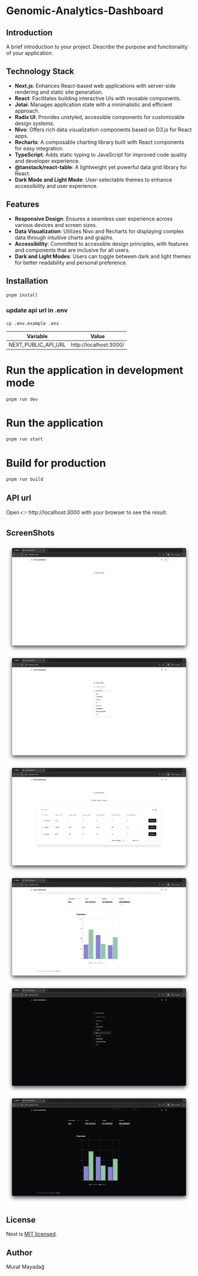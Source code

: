 # Genomic-Analytics-Dashboard

## Introduction

A brief introduction to your project. Describe the purpose and functionality of your application.

## Technology Stack

- **Next.js**: Enhances React-based web applications with server-side rendering and static site generation.
- **React**: Facilitates building interactive UIs with reusable components.
- **Jotai**: Manages application state with a minimalistic and efficient approach.
- **Radix UI**: Provides unstyled, accessible components for customizable design systems.
- **Nivo**: Offers rich data visualization components based on D3.js for React apps.
- **Recharts**: A composable charting library built with React components for easy integration.
- **TypeScript**: Adds static typing to JavaScript for improved code quality and developer experience.
- **@tanstack/react-table**: A lightweight yet powerful data grid library for React.
- **Dark Mode and Light Mode**: User-selectable themes to enhance accessibility and user experience.

## Features

- **Responsive Design**: Ensures a seamless user experience across various devices and screen sizes.
- **Data Visualization**: Utilizes Nivo and Recharts for displaying complex data through intuitive charts and graphs.
- **Accessibility**: Committed to accessible design principles, with features and components that are inclusive for all users.
- **Dark and Light Modes**: Users can toggle between dark and light themes for better readability and personal preference.

## Installation

```bash
pnpm install
```

### update api url in .env

```bash
cp .env.example .env
```

| Variable            | Value                  |
| ------------------- | ---------------------- |
| NEXT_PUBLIC_API_URL | http://localhost:3000/ |

# Run the application in development mode

```bash
pnpm run dev
```

# Run the application

```bash
pnpm run start
```

# Build for production

```bash
pnpm run build
```

## API url

Open 👉 http://localhost:3000 with your browser to see the result.

## ScreenShots

![Screenshot](./docs/1.png)
![Screenshot](./docs/2.png)
![Screenshot](./docs/3.png)
![Screenshot](./docs/4.png)
![Screenshot](./docs/5.png)
![Screenshot](./docs/6.png)

## License

Nest is [MIT licensed](LICENSE).

## Author

Murat Mayadağ
